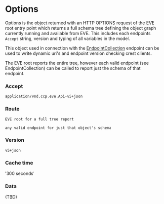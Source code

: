 # Options
Options is the object returned with an HTTP OPTIONS request of the EVE root entry point which returns a full schema tree defining the object graph currently running and available from EVE.  This includes each endpoints `Accept` string, version and typing of all variables in the model. 

This object used in connection with the [EndpointCollection](callGroups.md) endpoint can be used to write dynamic uri's and endpoint version checking crest clients.

The EVE root reports the entire tree, however each valid endpoint (see EndpointCollection) can be called to report just the schema of that endpoint.  

### Accept
`application/vnd.ccp.eve.Api-v5+json`

### Route
`EVE root for a full tree report`

`any valid endpoint for just that object's schema`


### Version
`v5+json`

### Cache time
'300 seconds'

### Data
(TBD)


